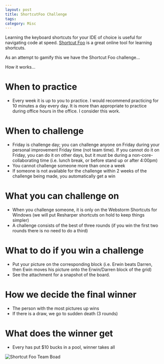 ```yaml
---
layout: post
title: ShortcutFoo Challenge
tags: 
category: Misc
---
```

Learning the keyboard shortcuts for your IDE of choice is useful for navigating code at speed. [Shortcut Foo](https://www.shortcutfoo.com/) is a great online tool for learning shortcuts.

As an attempt to gamify this we have the Shortcut Foo challenge...

How it works…

# When to practice

- Every week it is up to you to practice. I would recommend practicing for 10 minutes a day every day. It is more than appropriate to practice during office hours in the office. I consider this work.

# When to challenge

- Friday is challenge day; you can challenge anyone on Friday during your personal improvement Friday time (not team time). If you cannot do it on Friday, you can do it on other days, but it must be during a non-core-collaborating time (i.e. lunch break, or before stand up or after 4:00pm)
- You cannot challenge someone more than once a week
- If someone is not available for the challenge within 2 weeks of the challenge being made, you automatically get a win

# What you can challenge on

- When you challenge someone, it is only on the Webstorm Shortcuts for Windows (we will put Resharper shortcuts on hold to keep things simpler)
- A challenge consists of the best of three rounds (if you win the first two rounds there is no need to do a third)

# What to do if you win a challenge

- Put your picture on the corresponding block (i.e. Erwin beats Darren, then Ewin moves his picture onto the Erwin/Darren block of the grid)
- See the attachment for a snapshot of the board.

# How we decide the final winner

- The person with the most pictures up wins
- If there is a draw, we go to sudden death (3 rounds)

# What does the winner get

- Every has put $10 bucks in a pool, winner takes all


<img class="img-responsive" alt="Shortcut Foo Team Boad" src="{{ site.url }}/assets/images/ShortcutFooChallenge.jpeg">
